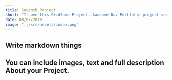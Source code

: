```yaml
---
title: Seventh Project
short: "I Love this GridSome Project. Awesome Dev Portfolio project seven"
date: 08/07/2019
image: "../src/assets/index.png"
---
```


## Write markdown things

## You can include images, text and full description About your Project.
